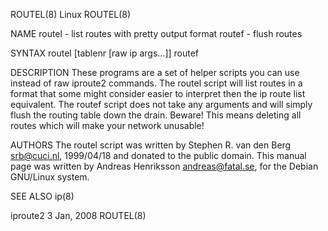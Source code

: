 ROUTEL(8)                                        Linux                                       ROUTEL(8)

NAME
       routel - list routes with pretty output format
       routef - flush routes

SYNTAX
       routel [tablenr [raw ip args...]]
       routef

DESCRIPTION
       These programs are a set of helper scripts you can use instead of raw iproute2 commands.
       The  routel  script  will  list routes in a format that some might consider easier to interpret
       then the ip route list equivalent.
       The routef script does not take any arguments and will simply flush the routing table down  the
       drain. Beware! This means deleting all routes which will make your network unusable!

AUTHORS
       The  routel script was written by Stephen R. van den Berg <srb@cuci.nl>, 1999/04/18 and donated
       to the public domain.
       This manual page  was  written  by  Andreas  Henriksson   <andreas@fatal.se>,  for  the  Debian
       GNU/Linux system.

SEE ALSO
       ip(8)

iproute2                                      3 Jan, 2008                                    ROUTEL(8)
